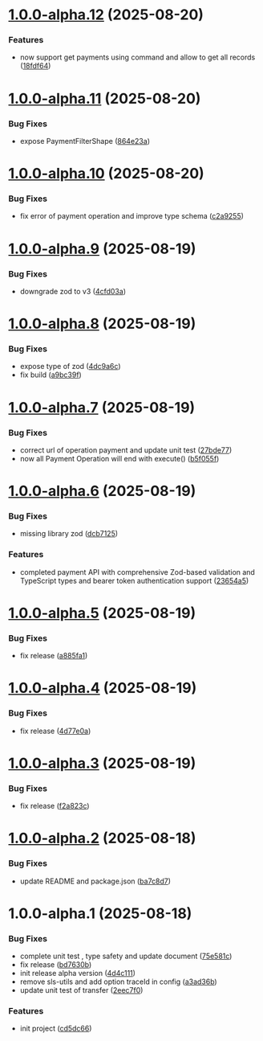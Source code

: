 # [1.0.0-alpha.12](https://github.com/mbanq/core-sdk-js/compare/v1.0.0-alpha.11...v1.0.0-alpha.12) (2025-08-20)


### Features

* now support get payments using command and allow to get all records ([18fdf64](https://github.com/mbanq/core-sdk-js/commit/18fdf647f788e547db46b8ec3e5ceff869ea69f9))

# [1.0.0-alpha.11](https://github.com/mbanq/core-sdk-js/compare/v1.0.0-alpha.10...v1.0.0-alpha.11) (2025-08-20)


### Bug Fixes

* expose PaymentFilterShape ([864e23a](https://github.com/mbanq/core-sdk-js/commit/864e23a2d4b5f574a962c727325824c831ae8c47))

# [1.0.0-alpha.10](https://github.com/mbanq/core-sdk-js/compare/v1.0.0-alpha.9...v1.0.0-alpha.10) (2025-08-20)


### Bug Fixes

* fix error of payment operation and improve type schema ([c2a9255](https://github.com/mbanq/core-sdk-js/commit/c2a9255f180d74322fdded97e2885fcc25d69318))

# [1.0.0-alpha.9](https://github.com/mbanq/core-sdk-js/compare/v1.0.0-alpha.8...v1.0.0-alpha.9) (2025-08-19)


### Bug Fixes

* downgrade zod to v3 ([4cfd03a](https://github.com/mbanq/core-sdk-js/commit/4cfd03a857d53443a28075089a16b5a52b3dfbb6))

# [1.0.0-alpha.8](https://github.com/mbanq/core-sdk-js/compare/v1.0.0-alpha.7...v1.0.0-alpha.8) (2025-08-19)


### Bug Fixes

* expose type of zod ([4dc9a6c](https://github.com/mbanq/core-sdk-js/commit/4dc9a6cd919e076eb04d05e184c30e7ec718d383))
* fix build ([a9bc39f](https://github.com/mbanq/core-sdk-js/commit/a9bc39f00a38b86ccdbc7704b3daf8d6997991a4))

# [1.0.0-alpha.7](https://github.com/mbanq/core-sdk-js/compare/v1.0.0-alpha.6...v1.0.0-alpha.7) (2025-08-19)


### Bug Fixes

* correct url of operation payment and update unit test ([27bde77](https://github.com/mbanq/core-sdk-js/commit/27bde779d584dc41658eb841164d712cd0f0722b))
* now all Payment Operation will end with execute() ([b5f055f](https://github.com/mbanq/core-sdk-js/commit/b5f055f7047232e0ac43ea293860b3f3a3bb10cb))

# [1.0.0-alpha.6](https://github.com/mbanq/core-sdk-js/compare/v1.0.0-alpha.5...v1.0.0-alpha.6) (2025-08-19)


### Bug Fixes

* missing library zod ([dcb7125](https://github.com/mbanq/core-sdk-js/commit/dcb7125aa71803a8b2e8458462f43d95c93e9c7e))


### Features

* completed payment API with comprehensive Zod-based validation and TypeScript types and bearer token authentication support ([23654a5](https://github.com/mbanq/core-sdk-js/commit/23654a5ceea0a3da06d10eeb6e620fa69758bda2))

# [1.0.0-alpha.5](https://github.com/mbanq/core-sdk-js/compare/v1.0.0-alpha.4...v1.0.0-alpha.5) (2025-08-19)


### Bug Fixes

* fix release ([a885fa1](https://github.com/mbanq/core-sdk-js/commit/a885fa1376bdc2c5abff681d810b0bfce18ce5a2))

# [1.0.0-alpha.4](https://github.com/mbanq/core-sdk-js/compare/v1.0.0-alpha.3...v1.0.0-alpha.4) (2025-08-19)


### Bug Fixes

* fix release ([4d77e0a](https://github.com/mbanq/core-sdk-js/commit/4d77e0a72dbf12908c394822430a09613548e805))

# [1.0.0-alpha.3](https://github.com/Mbanq/core-sdk-js/compare/v1.0.0-alpha.2...v1.0.0-alpha.3) (2025-08-19)


### Bug Fixes

* fix release ([f2a823c](https://github.com/Mbanq/core-sdk-js/commit/f2a823c410ad16d5de76c4c6734c4bb82f109cee))

# [1.0.0-alpha.2](https://github.com/Mbanq/core-sdk-js/compare/v1.0.0-alpha.1...v1.0.0-alpha.2) (2025-08-18)


### Bug Fixes

* update README and package.json ([ba7c8d7](https://github.com/Mbanq/core-sdk-js/commit/ba7c8d7a337f37489aed51b1046c50f6819e7e89))

# 1.0.0-alpha.1 (2025-08-18)


### Bug Fixes

* complete unit test , type safety and update document ([75e581c](https://github.com/Mbanq/core-sdk-js/commit/75e581ce4655c24de77df0dc6594d818242b0a62))
* fix release ([bd7630b](https://github.com/Mbanq/core-sdk-js/commit/bd7630b9c922e88b255cea3280a64c83affe917f))
* init release alpha version ([4d4c111](https://github.com/Mbanq/core-sdk-js/commit/4d4c111fdfd565613f3135618a7f70df311bc9c3))
* remove sls-utils and add option traceId in config ([a3ad36b](https://github.com/Mbanq/core-sdk-js/commit/a3ad36b9663d18367c18dda7ba7ee12d4015d6e1))
* update unit test of transfer ([2eec7f0](https://github.com/Mbanq/core-sdk-js/commit/2eec7f07a30d0c3b201751c7192a1f3b89f023df))


### Features

* init project ([cd5dc66](https://github.com/Mbanq/core-sdk-js/commit/cd5dc66cb55a58eae12b3d0149a8445a096922c7))
